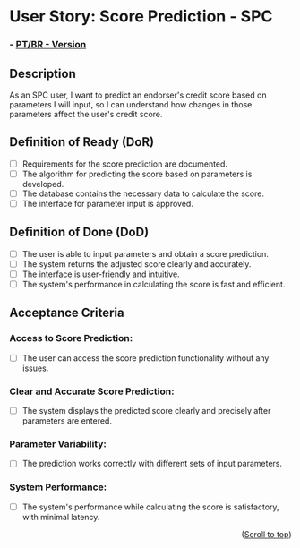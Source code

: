 # User Story: Score Prediction - SPC


### - [PT/BR - Version](https://github.com/quarks-team/Projeto-Integrador-SPCGrafeno/blob/main/Documents/userStorys/PTBRUs/PrevisaoScoreSPC.md)

## Description
As an SPC user, I want to predict an endorser's credit score based on parameters I will input, so I can understand how changes in those parameters affect the user's credit score.

## Definition of Ready (DoR)
- [ ] Requirements for the score prediction are documented.
- [ ] The algorithm for predicting the score based on parameters is developed.
- [ ] The database contains the necessary data to calculate the score.
- [ ] The interface for parameter input is approved.

## Definition of Done (DoD)
- [ ] The user is able to input parameters and obtain a score prediction.
- [ ] The system returns the adjusted score clearly and accurately.
- [ ] The interface is user-friendly and intuitive.
- [ ] The system's performance in calculating the score is fast and efficient.

## Acceptance Criteria

### Access to Score Prediction:
- [ ] The user can access the score prediction functionality without any issues.

### Clear and Accurate Score Prediction:
- [ ] The system displays the predicted score clearly and precisely after parameters are entered.

### Parameter Variability:
- [ ] The prediction works correctly with different sets of input parameters.

### System Performance:
- [ ] The system's performance while calculating the score is satisfactory, with minimal latency.

<p align="right">(<a href="#top">Scroll to top</a>)</p>
